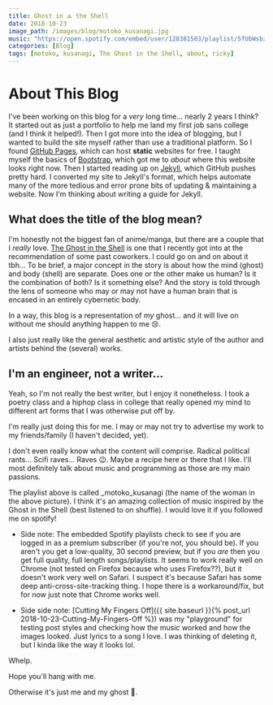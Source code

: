 ```yaml
---
title: Ghost in ⟁ the Shell
date: 2018-10-23
image_path: /images/blog/motoko_kusanagi.jpg
music: "https://open.spotify.com/embed/user/128381503/playlist/5fUbWsbzfuTtkkU1Txxj9d?si=pUS_HRuBSV2q_dD1fMifTg"
categories: [Blog]
tags: [motoko, kusanagi, The Ghost in the Shell, about, ricky]
---
```


# About This Blog
I've been working on this blog for a *very* long time... nearly 2 years I think? It started out as just a portfolio to help me land my first job sans college (and I think it helped!). Then I got more into the idea of blogging, but I wanted to build the site myself rather than use a traditional platform. So I found [GitHub Pages](https://pages.github.com/), which can host **static** websites for free. I taught myself the basics of [Bootstrap](https://getbootstrap.com/), which got me to *about* where this website looks right now. Then I started reading up on [Jekyll](https://jekyllrb.com/), which GitHub pushes pretty hard. I converted my site to Jekyll's format, which helps automate many of the more tedious and error prone bits of updating & maintaining a website. Now I'm thinking about writing a guide for Jekyll.

## What does the title of the blog mean?
I'm honestly not the biggest fan of anime/manga, but there are a couple that I _really_ love. [The Ghost in the Shell](https://en.wikipedia.org/wiki/Ghost_in_the_Shell_(manga)) is one that I recently got into at the recommendation of some past coworkers. I could go on and on about it tbh... To be brief, a major concept in the story is about how the mind (ghost) and body (shell) are separate. Does one or the other make us human? Is it the combination of both? Is it something else? And the story is told through the lens of someone who may or may not have a human brain that is encased in an entirely cybernetic body.

In a way, this blog is a representation of *my* ghost... and it will live on without me should anything happen to me 😢.

I also just really like the general aesthetic and artistic style of the author and artists behind the (several) works.

## I'm an engineer, not a writer...
Yeah, so I'm not really the best writer, but I enjoy it nonetheless. I took a poetry class and a hiphop class in college that really opened my mind to different art forms that I was otherwise put off by.

I'm really just doing this for me. I may or may not try to advertise my work to my friends/family (I haven't decided, yet).

I don't even really know what the content will comprise. Radical political rants... Scifi raves... Raves 😉. Maybe a recipe here or there that I like. I'll most definitely talk about music and programming as those are my main passions.

The playlist above is called _motoko_kusanagi (the name of the woman in the above picture). I think it's an amazing collection of music inspired by the Ghost in the Shell (best listened to on shuffle). I would love it if you followed me on spotify!

- Side note: The embedded Spotify playlists check to see if you are logged in as a premium subscriber (if you're not, you should be). If you aren't you get a low-quality, 30 second preview, but if you *are* then you get full quality, full length songs/playlists. It seems to work really well on Chrome (not tested on Firefox because who uses Firefox??), but it doesn't work very well on Safari. I suspect it's because Safari has some deep anti-cross-site-tracking thing. I hope there is a workaround/fix, but for now just note that Chrome works well.

- Side side note: [Cutting My Fingers Off]({{ site.baseurl }}{% post_url 2018-10-23-Cutting-My-Fingers-Off %}) was my "playground" for testing post styles and checking how the music worked and how the images looked. Just lyrics to a song I love. I was thinking of deleting it, but I kinda like the way it looks lol.

Whelp.

Hope you'll hang with me.

Otherwise it's just me and my ghost 👻.